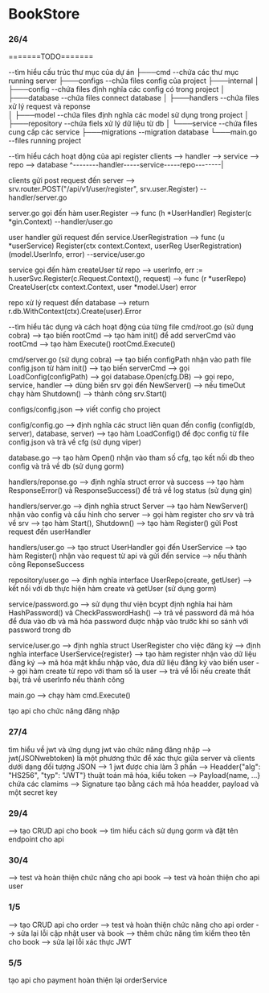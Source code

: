 # BookStore

### 26/4

=======TODO=======

--tìm hiểu cấu trúc thư mục của dự án
├───cmd             --chứa các thư mục running server
├───configs         --chứa files config của project
├───internal
│   ├───config      --chứa files định nghĩa các config có trong project
│   ├───database    --chứa files connect database
│   ├───handlers    --chứa files xử lý request và reponse  
│   ├───model       --chứa files định nghĩa các model sử dụng trong project
│   ├───repository  --chứa fiels xử lý dữ liệu từ db
│   └───service     --chứa files cung cấp các service
├───migrations      --migration database
└───main.go         --files running project


--tìm hiểu cách hoạt dộng của api register
clients --> handler --> service --> repo --> database 
    ^--------handler-----service-----repo--------|

clients gửi post request đến server 
--> srv.router.POST("/api/v1/user/register", srv.user.Register) --handler/server.go

server.go gọi đến hàm user.Register 
--> func (h *UserHandler) Register(c *gin.Context)              --handler/user.go

user handler gửi request đến service.UserRegistration 
--> func (u *userService) Register(ctx context.Context, userReg UserRegistration) (model.UserInfo, error)      --service/user.go

service gọi đến hàm createUser từ repo 
--> userInfo, err := h.userSvc.Register(c.Request.Context(), request) 
--> func (r *userRepo) CreateUser(ctx context.Context, user *model.User) error 

repo xử lý request đến database 
--> return r.db.WithContext(ctx).Create(user).Error


--tìm hiểu tác dụng và cách hoạt động của từng file
cmd/root.go     (sử dụng cobra)
--> tạo biến rootCmd
--> tạo hàm init() để add serverCmd vào rootCmd
--> tạo hàm Execute() rootCmd.Execute()

cmd/server.go   (sử dụng cobra)
--> tạo biến configPath nhận vào path file config.json từ hàm init()
--> tạo biến serverCmd --> gọi LoadConfig(configPath)
                       --> gọi database.Open(cfg.DB)
                       --> gọi repo, service, handler
                       --> dùng biến srv gọi đến NewServer()
                                --> nếu timeOut chạy hàm Shutdown()
                                --> thành công srv.Start()

configs/config.json
--> viết config cho project

config/config.go
--> định nghĩa các struct liên quan đến config (config(db, server), database, server)
--> tạo hàm LoadConfig() để đọc config từ file config.json và trả về cfg (sử dụng viper)

database.go
--> tạo hàm Open() nhận vào tham số cfg, tạo kết nối db theo config và trả về db (sử dụng gorm)

handlers/reponse.go
--> định nghĩa struct error và success 
--> tạo hàm ResponseError() và ResponseSuccess() để trả về log status (sử dụng gin)

handlers/server.go
--> định nghĩa struct Server
--> tạo hàm NewServer() nhận vào config và cấu hình cho server
--> gọi hàm register cho srv và trả về srv
--> tạo hàm Start(), Shutdown()
--> tạo hàm Register() gửi Post request đến userHandler

handlers/user.go
--> tạo struct UserHandler gọi đến UserService
--> tạo hàm Register() nhận vào request từ api và gửi đến service
--> nếu thành công ReponseSuccess

repository/user.go
--> định nghĩa interface UserRepo{create, getUser}
--> kết nối với db thực hiện hàm create và getUser (sử dụng gorm)

service/password.go 
--> sử dụng thư viện bcypt định nghĩa hai hàm HashPassword() và CheckPasswordHash()
--> trả về password đã mã hóa để đưa vào db và mã hóa password được nhập vào trước khi so sánh với password trong db

service/user.go
--> định nghĩa struct UserRegister cho việc đăng ký
--> định nghĩa interface UserService{register}
--> tạo hàm register nhận vào dữ liệu đăng ký 
--> mã hóa mật khẩu nhập vào, đưa dữ liệu đăng ký vào biến user
--> gọi hàm create từ repo với tham số là user
--> trả về lỗi nếu create thất bại, trả về userInfo nếu thành công

main.go
--> chạy hàm cmd.Execute()


tạo api cho chức năng đăng nhập

### 27/4
tìm hiểu về jwt và ứng dụng jwt vào chức năng đăng nhập
--> jwt(JSONwebtoken) là một phương thức để xác thực giữa server và clients dưới dạng đối tượng JSON
--> 1 jwt được chia làm 3 phần --> Headder{"alg": "HS256", "typ": "JWT"} thuật toán mã hóa, kiểu token
                               --> Payload{name, ...} chứa các clamims
                               --> Signature tạo bằng cách mã hóa headder, payload và một secret key

### 29/4
--> tạo CRUD api cho book
--> tìm hiểu cách sử dụng gorm và đặt tên endpoint cho api

### 30/4
--> test và hoàn thiện chức năng cho api book
--> test và hoàn thiện cho api user

### 1/5
--> tạo CRUD api cho order
--> test và hoàn thiện chức năng cho api order
--> sửa lại lỗi cập nhật user và book
--> thêm chức năng tìm kiếm theo tên cho book
--> sửa lại lỗi xác thực JWT

### 5/5
tạo api cho payment
hoàn thiện lại orderService

